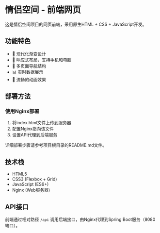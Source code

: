 # 情侣空间 - 前端网页

这是情侣空间项目的网页前端，采用原生HTML + CSS + JavaScript开发。

## 功能特色

- 🎨 现代化渐变设计
- 📱 响应式布局，支持手机和电脑
- 🎯 多页面导航结构
- 📊 实时数据展示
- 💫 流畅的动画效果

## 部署方法

### 使用Nginx部署

1. 将index.html文件上传到服务器
2. 配置Nginx指向该文件
3. 设置API代理到后端服务

详细部署步骤请参考项目根目录的README.md文件。

## 技术栈

- HTML5
- CSS3 (Flexbox + Grid)
- JavaScript (ES6+)
- Nginx (Web服务器)

## API接口

前端通过相对路径 `/api` 调用后端接口，由Nginx代理到Spring Boot服务（8080端口）。
